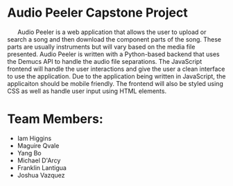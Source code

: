 # Audio Peeler Capstone Project

&nbsp;&nbsp;&nbsp;&nbsp;&nbsp;&nbsp;Audio Peeler is a web application that allows the user to upload or search a song and then download the component parts of the song. These parts are usually instruments but will vary based on the media file presented. Audio Peeler is written with a Python-based backend that uses the Demucs API to handle the audio file separations. The JavaScript frontend will handle the user interactions and give the user a clean interface to use the application. Due to the application being written in JavaScript, the applicaiton should be mobile friendly. The frontend will also be styled using CSS as well as handle user input using HTML elements. 

# Team Members:
- Iam Higgins
- Maguire Qvale
- Yang Bo
- Michael D'Arcy
- Franklin Lantigua
- Joshua Vazquez
